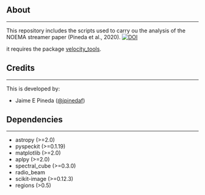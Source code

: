 About
-----
-----

This repository includes the scripts used to carry ou the analysis of the NOEMA streamer paper (Pineda et al., 2020).
[![DOI](https://zenodo.org/badge/243489189.svg)](https://zenodo.org/badge/latestdoi/243489189)


it requires the package [velocity_tools](https://github.com/jpinedaf/velocity_tools).


Credits
-------
-------

This is developed by:
* Jaime E Pineda ([@jpinedaf](http://github.com/jpinedaf))

Dependencies
------------
------------

* astropy (>=2.0)
* pyspeckit (>=0.1.19)
* matplotlib (>=2.0)
* aplpy (>=2.0)
* spectral_cube (>=0.3.0)
* radio_beam
* scikit-image (>=0.12.3)
* regions (>0.5)
